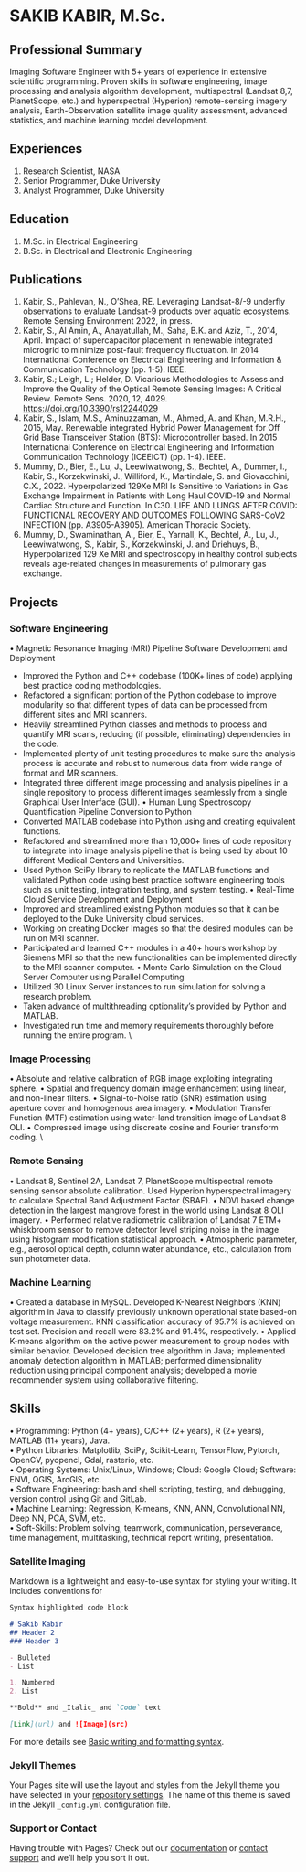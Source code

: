 # SAKIB KABIR, M.Sc. 


## Professional Summary
Imaging Software Engineer with 5+ years of experience in extensive scientific programming. Proven skills in software engineering, image processing and analysis algorithm development, multispectral (Landsat 8,7, PlanetScope, etc.) and hyperspectral (Hyperion) remote-sensing imagery analysis, Earth-Observation satellite image quality assessment, advanced statistics, and machine learning model development.

## Experiences
1. Research Scientist, NASA 
2. Senior Programmer, Duke University
3. Analyst Programmer, Duke University

## Education
1. M.Sc. in Electrical Engineering
2. B.Sc. in Electrical and Electronic Engineering

## Publications
1.	Kabir, S., Pahlevan, N., O’Shea, RE. Leveraging Landsat-8/-9 underfly observations to evaluate Landsat-9 products over aquatic ecosystems. Remote Sensing Environment 2022, in press.
2.	Kabir, S., Al Amin, A., Anayatullah, M., Saha, B.K. and Aziz, T., 2014, April. Impact of supercapacitor placement in renewable integrated microgrid to minimize post-fault frequency fluctuation. In 2014 International Conference on Electrical Engineering and Information & Communication Technology (pp. 1-5). IEEE.
3.	Kabir, S.; Leigh, L.; Helder, D. Vicarious Methodologies to Assess and Improve the Quality of the Optical Remote Sensing Images: A Critical Review. Remote Sens. 2020, 12, 4029. https://doi.org/10.3390/rs12244029
4.	Kabir, S., Islam, M.S., Aminuzzaman, M., Ahmed, A. and Khan, M.R.H., 2015, May. Renewable integrated Hybrid Power Management for Off Grid Base Transceiver Station (BTS): Microcontroller based. In 2015 International Conference on Electrical Engineering and Information Communication Technology (ICEEICT) (pp. 1-4). IEEE.
5.	Mummy, D., Bier, E., Lu, J., Leewiwatwong, S., Bechtel, A., Dummer, I., Kabir, S., Korzekwinski, J., Williford, K., Martindale, S. and Giovacchini, C.X., 2022. Hyperpolarized 129Xe MRI Is Sensitive to Variations in Gas Exchange Impairment in Patients with Long Haul COVID-19 and Normal Cardiac Structure and Function. In C30. LIFE AND LUNGS AFTER COVID: FUNCTIONAL RECOVERY AND OUTCOMES FOLLOWING SARS-CoV2 INFECTION (pp. A3905-A3905). American Thoracic Society.
6.	Mummy, D., Swaminathan, A., Bier, E., Yarnall, K., Bechtel, A., Lu, J., Leewiwatwong, S., Kabir, S., Korzekwinski, J. and Driehuys, B., Hyperpolarized 129 Xe MRI and spectroscopy in healthy control subjects reveals age-related changes in measurements of pulmonary gas exchange.

## Projects
### Software Engineering 
•	Magnetic Resonance Imaging (MRI) Pipeline Software Development and Deployment
-	Improved the Python and C++ codebase (100K+ lines of code) applying best practice coding methodologies.
-	Refactored a significant portion of the Python codebase to improve modularity so that different types of data can be processed from different sites and MRI scanners.
-	Heavily streamlined Python classes and methods to process and quantify MRI scans, reducing (if possible, eliminating) dependencies in the code.
-	Implemented plenty of unit testing procedures to make sure the analysis process is accurate and robust to numerous data from wide range of format and MR scanners. 
-	Integrated three different image processing and analysis pipelines in a single repository to process different images seamlessly from a single Graphical User Interface (GUI).
•	Human Lung Spectroscopy Quantification Pipeline Conversion to Python
-	Converted MATLAB codebase into Python using and creating equivalent functions. 
-	Refactored and streamlined more than 10,000+ lines of code repository to integrate into image analysis pipeline that is being used by about 10 different Medical Centers and Universities.
-	Used Python SciPy library to replicate the MATLAB functions and validated Python code using best practice software engineering tools such as unit testing, integration testing, and system testing.
•	Real-Time Cloud Service Development and Deployment
-	Improved and streamlined existing Python modules so that it can be deployed to the Duke University cloud services. 
-	Working on creating Docker Images so that the desired modules can be run on MRI scanner.
-	Participated and learned C++ modules in a 40+ hours workshop by Siemens MRI so that the new functionalities can be implemented directly to the MRI scanner computer.
•	Monte Carlo Simulation on the Cloud Server Computer using Parallel Computing
-	Utilized 30 Linux Server instances to run simulation for solving a research problem.
-	Taken advance of multithreading optionality’s provided by Python and MATLAB.
-	Investigated run time and memory requirements thoroughly before running the entire program. \
### Image Processing 
•	Absolute and relative calibration of RGB image exploiting integrating sphere.
•	Spatial and frequency domain image enhancement using linear, and non-linear filters.
•	Signal-to-Noise ratio (SNR) estimation using aperture cover and homogenous area imagery. 
•	Modulation Transfer Function (MTF) estimation using water-land transition image of Landsat 8 OLI.
•	Compressed image using discreate cosine and Fourier transform coding. \
### Remote Sensing 
•	Landsat 8, Sentinel 2A, Landsat 7, PlanetScope multispectral remote sensing sensor absolute calibration. Used Hyperion hyperspectral imagery to calculate Spectral Band Adjustment Factor (SBAF).
•	NDVI based change detection in the largest mangrove forest in the world using Landsat 8 OLI imagery.
•	Performed relative radiometric calibration of Landsat 7 ETM+ whiskbroom sensor to remove detector level striping noise in the image using histogram modification statistical approach.
•	Atmospheric parameter, e.g., aerosol optical depth, column water abundance, etc., calculation from sun photometer data. 
### Machine Learning 
•	Created a database in MySQL. Developed K-Nearest Neighbors (KNN) algorithm in Java to classify previously unknown operational state based-on voltage measurement. KNN classification accuracy of 95.7% is achieved on test set. Precision and recall were 83.2% and 91.4%, respectively.
•	Applied K-means algorithm on the active power measurement to group nodes with similar behavior. Developed decision tree algorithm in Java; implemented anomaly detection algorithm in MATLAB; performed dimensionality reduction using principal component analysis; developed a movie recommender system using collaborative filtering.

## Skills
•	Programming: Python (4+ years), C/C++ (2+ years), R (2+ years), MATLAB (11+ years), Java. \
•	Python Libraries:  Matplotlib, SciPy, Scikit-Learn, TensorFlow, Pytorch, OpenCV, pyopencl, Gdal, rasterio, etc. \
•	Operating Systems: Unix/Linux, Windows; Cloud: Google Cloud; Software: ENVI, QGIS, ArcGIS, etc. \
•	Software Engineering: bash and shell scripting, testing, and debugging, version control using Git and GitLab. \
•	Machine Learning: Regression, K-means, KNN, ANN, Convolutional NN, Deep NN, PCA, SVM, etc. \
•	Soft-Skills: Problem solving, teamwork, communication, perseverance, time management, multitasking, technical report writing, presentation.

### Satellite Imaging 

Markdown is a lightweight and easy-to-use syntax for styling your writing. It includes conventions for

```markdown
Syntax highlighted code block

# Sakib Kabir
## Header 2
### Header 3

- Bulleted
- List

1. Numbered
2. List

**Bold** and _Italic_ and `Code` text

[Link](url) and ![Image](src)
```

For more details see [Basic writing and formatting syntax](https://docs.github.com/en/github/writing-on-github/getting-started-with-writing-and-formatting-on-github/basic-writing-and-formatting-syntax).

### Jekyll Themes

Your Pages site will use the layout and styles from the Jekyll theme you have selected in your [repository settings](https://github.com/SakibKabir/sakibkabir.github.io/settings/pages). The name of this theme is saved in the Jekyll `_config.yml` configuration file.

### Support or Contact

Having trouble with Pages? Check out our [documentation](https://docs.github.com/categories/github-pages-basics/) or [contact support](https://support.github.com/contact) and we’ll help you sort it out.
